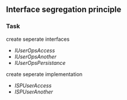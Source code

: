 ## Interface segregation principle


### Task

create seperate interfaces

- *IUserOpsAccess*
- *IUserOpsAnother*
- *IUserOpsPersistance*

create seperate implementation

- *ISPUserAccess*
- *ISPUserAnother*